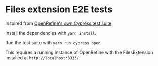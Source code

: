 # Files extension E2E tests

Inspired from [OpenRefine's own Cypress test suite](https://openrefine.org/docs/technical-reference/functional-tests)

Install the dependencies with `yarn install`.

Run the test suite with `yarn run cypress open`.

This requires a running instance of OpenRefine with the FilesExtension installed at `http://localhost:3333/`.
